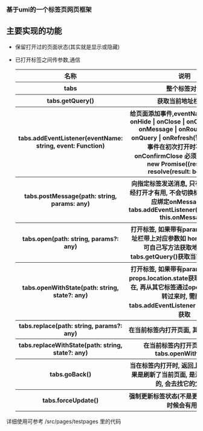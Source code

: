 ### 基于umi的一个标签页网页框架
## 主要实现的功能
* 保留打开过的页面状态(其实就是显示或隐藏)
* 已打开标签之间传参数,通信  

   <table>
        <tr>
            <th>名称</th>
            <th>说明</th>
        </tr>
        <tr>
            <th>tabs</th>
            <th>整个标签对象</th>
        </tr>
        <tr>
            <th>tabs.getQuery()</th>
            <th>获取当前地址栏参数</th>
        </tr>
        <tr>
            <th>tabs.addEventListener(eventName: string, event: Function)</th>
            <th>给页面添加事件,eventName, onShow | onHide | onClose | onConfirmClose | onMessage | onRouteChange | onQuery | onRefresh(暂未实现), 所有事件在初次打开时不会执行, onConfirmClose 必须返回Promise, new Promise((resolve) => resolve(result: boolean))</th>
            <th></th>
        </tr>
        <tr>
            <th>tabs.postMessage(path: string, params: any)</th>
            <th>向指定标签发送消息, 只有当目标标签已经打开才有用, 不会切换标签, 对应标签页应绑定onMessage事件, tabs.addEventListener("onMessage", this.onMessage)</th>
        </tr>
        <tr>
            <th>tabs.open(path: string, params?: any)</th>
            <th>打开标签, 如果带有params参数, 会在地址栏带上对应参数如 homepage?id=4, 可自己写方法获取地址, 也可用tabs.getQuery()获取当前地址栏目参数</th>
        </tr>
        <tr>
            <th>tabs.openWithState(path: string, state?: any)</th>
            <th>打开标签, 如果带有params参数, 可通过props.location.state获取, 当标签已经存在, 再从其它标签通过openWithState跳转过来时, 需配合 tabs.addEventListener 绑定事件去重新获取</th>
        </tr>
        <tr>
            <th>tabs.replace(path: string, params?: any)</th>
            <th>在当前标签内打开页面, 其它同tabs.open</th>
        </tr>
        <tr>
            <th>tabs.replaceWithState(path: string, state?: any)</th>
            <th>在当前标签内打开页面, 其它同tabs.openWithState</th>
        </tr>
        <tr>
            <th>tabs.goBack()</th>
            <th>当在标签内打开时, 返回上一级页面, 但如果是刷新了当前页面, 是没有上一级页面的, 会去找它的父页面</th>
        </tr>
        <tr>
            <th>tabs.forceUpdate()</th>
            <th>强制更新标签状态(不是更新所有页面), 有时候会有用...</th>
        </tr>
    </table>

详细使用可参考 /src/pages/testpages 里的代码
